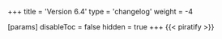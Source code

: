 +++
title = 'Version 6.4'
type = 'changelog'
weight = -4

[params]
  disableToc = false
  hidden = true
+++
{{< piratify >}}
